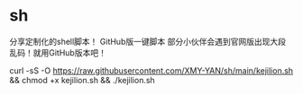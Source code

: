 # sh
分享定制化的shell脚本！
GitHub版一键脚本 部分小伙伴会遇到官网版出现大段乱码！就用GitHub版本吧！

curl -sS -O https://raw.githubusercontent.com/XMY-YAN/sh/main/kejilion.sh && chmod +x kejilion.sh && ./kejilion.sh
